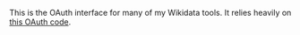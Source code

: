 This is the OAuth interface for many of my Wikidata tools. It relies heavily on [this OAuth code](https://bitbucket.org/magnusmanske/magnustools/src/2f3811e80d0b215f9b45fb9b6da2d57536c56077/public_html/php/oauth.php?at=master&fileviewer=file-view-default).